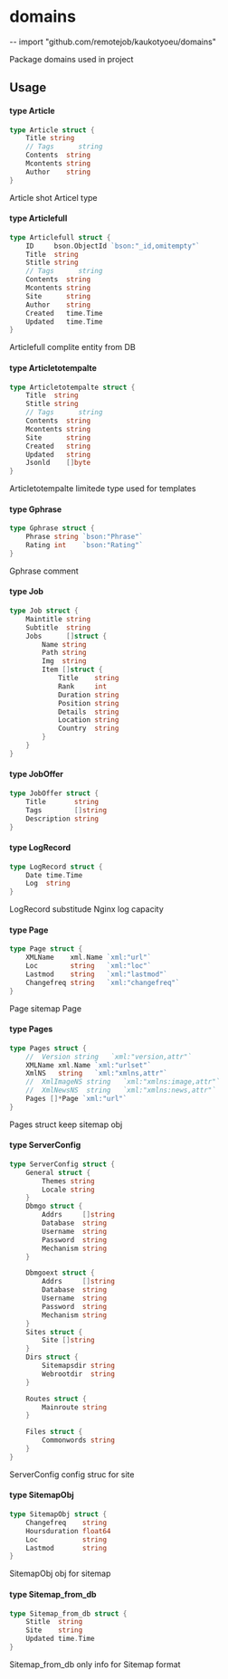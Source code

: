 # domains
--
    import "github.com/remotejob/kaukotyoeu/domains"

Package domains used in project

## Usage

#### type Article

```go
type Article struct {
	Title string
	// Tags      string
	Contents  string
	Mcontents string
	Author    string
}
```

Article shot Articel type

#### type Articlefull

```go
type Articlefull struct {
	ID     bson.ObjectId `bson:"_id,omitempty"`
	Title  string
	Stitle string
	// Tags      string
	Contents  string
	Mcontents string
	Site      string
	Author    string
	Created   time.Time
	Updated   time.Time
}
```

Articlefull complite entity from DB

#### type Articletotempalte

```go
type Articletotempalte struct {
	Title  string
	Stitle string
	// Tags      string
	Contents  string
	Mcontents string
	Site      string
	Created   string
	Updated   string
	Jsonld    []byte
}
```

Articletotempalte limitede type used for templates

#### type Gphrase

```go
type Gphrase struct {
	Phrase string `bson:"Phrase"`
	Rating int    `bson:"Rating"`
}
```

Gphrase comment

#### type Job

```go
type Job struct {
	Maintitle string
	Subtitle  string
	Jobs      []struct {
		Name string
		Path string
		Img  string
		Item []struct {
			Title    string
			Rank     int
			Duration string
			Position string
			Details  string
			Location string
			Country  string
		}
	}
}
```


#### type JobOffer

```go
type JobOffer struct {
	Title       string
	Tags        []string
	Description string
}
```


#### type LogRecord

```go
type LogRecord struct {
	Date time.Time
	Log  string
}
```

LogRecord substitude Nginx log capacity

#### type Page

```go
type Page struct {
	XMLName    xml.Name `xml:"url"`
	Loc        string   `xml:"loc"`
	Lastmod    string   `xml:"lastmod"`
	Changefreq string   `xml:"changefreq"`
}
```

Page sitemap Page

#### type Pages

```go
type Pages struct {
	//	Version string   `xml:"version,attr"`
	XMLName xml.Name `xml:"urlset"`
	XmlNS   string   `xml:"xmlns,attr"`
	//	XmlImageNS string   `xml:"xmlns:image,attr"`
	//	XmlNewsNS  string   `xml:"xmlns:news,attr"`
	Pages []*Page `xml:"url"`
}
```

Pages struct keep sitemap obj

#### type ServerConfig

```go
type ServerConfig struct {
	General struct {
		Themes string
		Locale string
	}
	Dbmgo struct {
		Addrs     []string
		Database  string
		Username  string
		Password  string
		Mechanism string
	}

	Dbmgoext struct {
		Addrs     []string
		Database  string
		Username  string
		Password  string
		Mechanism string
	}
	Sites struct {
		Site []string
	}
	Dirs struct {
		Sitemapsdir string
		Webrootdir  string
	}

	Routes struct {
		Mainroute string
	}

	Files struct {
		Commonwords string
	}
}
```

ServerConfig config struc for site

#### type SitemapObj

```go
type SitemapObj struct {
	Changefreq    string
	Hoursduration float64
	Loc           string
	Lastmod       string
}
```

SitemapObj obj for sitemap

#### type Sitemap_from_db

```go
type Sitemap_from_db struct {
	Stitle  string
	Site    string
	Updated time.Time
}
```

Sitemap_from_db only info for Sitemap format
